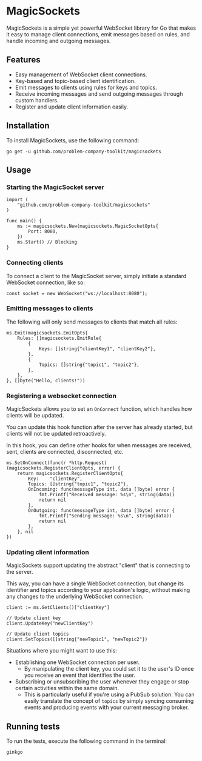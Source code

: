 # MagicSockets

MagicSockets is a simple yet powerful WebSocket library for Go that makes it easy to manage client connections, emit messages based on rules, and handle incoming and outgoing messages.

## Features

- Easy management of WebSocket client connections.
- Key-based and topic-based client identification.
- Emit messages to clients using rules for keys and topics.
- Receive incoming messages and send outgoing messages through custom handlers.
- Register and update client information easily.

## Installation

To install MagicSockets, use the following command:

```
go get -u github.com/problem-company-toolkit/magicsockets
```

## Usage

### Starting the MagicSocket server

```
import (
	"github.com/problem-company-toolkit/magicsockets"
)

func main() {
	ms := magicsockets.New(magicsockets.MagicSocketOpts{
		Port: 8080,
	})
	ms.Start() // Blocking
}
```

### Connecting clients

To connect a client to the MagicSocket server, simply initiate a standard WebSocket connection, like so:

```
const socket = new WebSocket("ws://localhost:8080");
```

### Emitting messages to clients

The following will only send messages to clients that match all rules:

```
ms.Emit(magicsockets.EmitOpts{
	Rules: []magicsockets.EmitRule{
		{
			Keys: []string{"clientKey1", "clientKey2"},
		},
		{
			Topics: []string{"topic1", "topic2"},
		},
	},
}, []byte("Hello, clients!"))
```

### Registering a websocket connection

MagicSockets allows you to set an `OnConnect` function, which handles how clients will be updated.

You can update this hook function after the server has already started, but clients will not be updated retroactively.

In this hook, you can define other hooks for when messages are received, sent, clients are connected, disconnected, etc.

```
ms.SetOnConnect(func(r *http.Request) (magicsockets.RegisterClientOpts, error) {
	return magicsockets.RegisterClientOpts{
		Key:    "clientKey",
		Topics: []string{"topic1", "topic2"},
		OnIncoming: func(messageType int, data []byte) error {
			fmt.Printf("Received message: %s\n", string(data))
			return nil
		},
		OnOutgoing: func(messageType int, data []byte) error {
			fmt.Printf("Sending message: %s\n", string(data))
			return nil
		},
	}, nil
})
```

### Updating client information

MagicSockets support updating the abstract "client" that is connecting to the server.

This way, you can have a single WebSocket connection, but change its identifier and topics according to your application's logic, without making any changes to the underlying WebSocket connection.

```
client := ms.GetClients()["clientKey"]

// Update client key
client.UpdateKey("newClientKey")

// Update client topics
client.SetTopics([]string{"newTopic1", "newTopic2"})
```

Situations where you might want to use this:

- Establishing one WebSocket connection per user.
    - By manipulating the client key, you could set it to the user's ID once you receive an event that identifies the user.
- Subscribing or unsubscribing the user whenever they engage or stop certain activities within the same domain.
    - This is particularly useful if you're using a PubSub solution. You can easily translate the concept of `topics` by simply syncing consuming events and producing events with your current messaging broker.

## Running tests

To run the tests, execute the following command in the terminal:

```
ginkgo
```